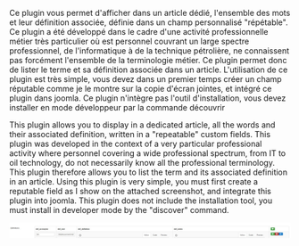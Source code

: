 Ce plugin vous permet d'afficher dans un article dédié, l'ensemble des mots et leur définition associée, définie dans un champ personnalisé "répétable".
Ce plugin a été développé dans le cadre d'une activité professionnelle métier très particulier où est personnel couvrant un large spectre professionnel, de l'informatique à de la technique pétrolière, ne connaissent pas forcément l'ensemble de la terminologie métier. Ce plugin permet donc de lister le terme et sa définition associée dans un article.
L'utilisation de ce plugin est très simple, vous devez dans un premier temps créer un champ réputable comme je le montre sur la copie d'écran jointes, et intégré ce plugin dans joomla. 
Ce plugin n'intègre pas l'outil d'installation, vous devez installer en mode développeur par la commande découvrir


This plugin allows you to display in a dedicated article, all the words and their associated definition, written in a "repeatable" custom fields.
This plugin was developed in the context of a very particular professional activity where personnel covering a wide professional spectrum, from IT to oil technology, do not necessarily know all the professional terminology. This plugin therefore allows you to list the term and its associated definition in an article.
Using this plugin is very simple, you must first create a reputable field as I show on the attached screenshot, and integrate this plugin into joomla.
This plugin does not include the installation tool, you must install in developer mode by the "discover" command.

<img src="https://github.com/slhuilli1/definitions/blob/main/PrntScr_fields_created.jpg?raw=true">

